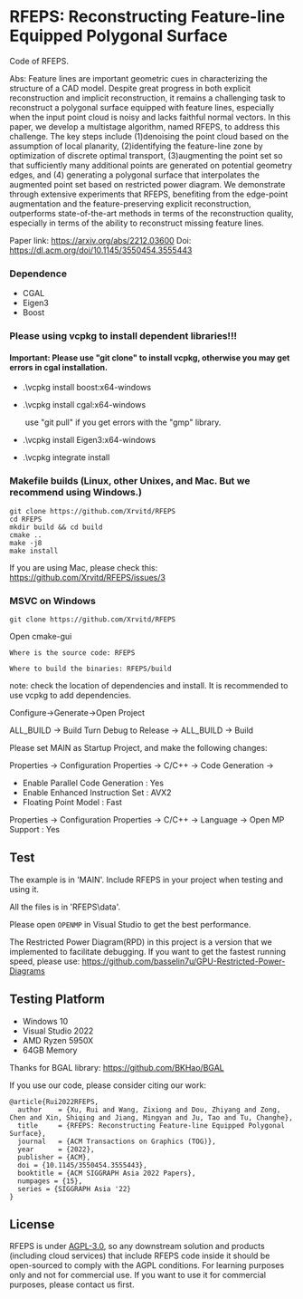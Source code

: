 # RFEPS: Reconstructing Feature-line Equipped Polygonal Surface 
Code of RFEPS.

Abs: Feature lines are important geometric cues in characterizing the structure of a CAD model. Despite great progress in both explicit reconstruction and implicit reconstruction, it remains a challenging task to reconstruct a polygonal surface equipped with feature lines, especially when the input point cloud is noisy and lacks faithful normal vectors. In this paper, we develop a multistage algorithm, named RFEPS, to address this challenge. The key steps include (1)denoising the point cloud based on the assumption of local planarity, (2)identifying the feature-line zone by optimization of discrete optimal transport, (3)augmenting the point set so that sufficiently many additional points are generated on potential geometry edges, and (4) generating a polygonal surface that interpolates the augmented point set based on restricted power diagram. We demonstrate through extensive experiments that RFEPS, benefiting from the edge-point augmentation and the feature-preserving explicit reconstruction, outperforms state-of-the-art methods in terms of the reconstruction quality, especially in terms of the ability to reconstruct missing feature lines.

Paper link: https://arxiv.org/abs/2212.03600
Doi: https://dl.acm.org/doi/10.1145/3550454.3555443

### Dependence

- CGAL 
- Eigen3
- Boost


### Please using vcpkg to install dependent libraries!!!

#### Important: Please use  "git clone" to install vcpkg, otherwise you may get errors in cgal installation.

- .\vcpkg install boost:x64-windows

- .\vcpkg install cgal:x64-windows

  ​	use "git pull" if you get errors with the "gmp" library.

- .\vcpkg install Eigen3:x64-windows

- .\vcpkg integrate install




### Makefile builds (Linux, other Unixes, and Mac. But we recommend using Windows.)

```
git clone https://github.com/Xrvitd/RFEPS
cd RFEPS
mkdir build && cd build
cmake ..
make -j8
make install
```
If you are using Mac, please check this: https://github.com/Xrvitd/RFEPS/issues/3

### MSVC on Windows

```
git clone https://github.com/Xrvitd/RFEPS
```
Open cmake-gui

```
Where is the source code: RFEPS

Where to build the binaries: RFEPS/build
```

note: check the location of dependencies and install. It is recommended to use vcpkg to add dependencies.

Configure->Generate->Open Project

ALL_BUILD -> Build
Turn Debug to Release -> ALL_BUILD -> Build

Please set MAIN as Startup Project, and make the following changes:

Properties -> Configuration Properties -> C/C++ -> Code Generation -> 

- Enable Parallel Code Generation : Yes
- Enable Enhanced Instruction Set : AVX2
- Floating Point Model : Fast

Properties -> Configuration Properties -> C/C++ -> Language -> Open MP Support : Yes



## Test

The example is in 'MAIN'. Include RFEPS in your project when testing and using it.

All the files is in 'RFEPS\data'. 

Please open ``OPENMP`` in Visual Studio to get the best performance.

The Restricted Power Diagram(RPD) in this project is a version that we implemented to facilitate debugging. If you want to get the fastest running speed, please use:
https://github.com/basselin7u/GPU-Restricted-Power-Diagrams


## Testing Platform
- Windows 10 
- Visual Studio 2022
- AMD Ryzen 5950X
- 64GB Memory

Thanks for BGAL library: https://github.com/BKHao/BGAL

If you use our code, please consider citing our work:
```
@article{Rui2022RFEPS,
  author    = {Xu, Rui and Wang, Zixiong and Dou, Zhiyang and Zong, Chen and Xin, Shiqing and Jiang, Mingyan and Ju, Tao and Tu, Changhe},
  title     = {RFEPS: Reconstructing Feature-line Equipped Polygonal Surface},
  journal   = {ACM Transactions on Graphics (TOG)},
  year      = {2022},
  publisher = {ACM},
  doi = {10.1145/3550454.3555443},
  booktitle = {ACM SIGGRAPH Asia 2022 Papers},
  numpages = {15},
  series = {SIGGRAPH Asia '22}
}
```

## License
RFEPS is under [AGPL-3.0](https://www.gnu.org/licenses/agpl-3.0.en.html), so any downstream solution and products (including cloud services) that include RFEPS code inside it should be open-sourced to comply with the AGPL conditions. For learning purposes only and not for commercial use. If you want to use it for commercial purposes, please contact us first.

